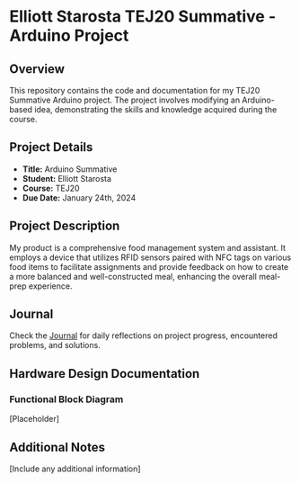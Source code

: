 # Elliott Starosta TEJ20 Summative - Arduino Project

## Overview

This repository contains the code and documentation for my TEJ20 Summative Arduino project. The project involves modifying an Arduino-based idea, demonstrating the skills and knowledge acquired during the course.

## Project Details

- **Title:** Arduino Summative 
- **Student:** Elliott Starosta
- **Course:** TEJ20
- **Due Date:** January 24th, 2024

## Project Description

My product is a comprehensive food management system and assistant. It employs a device that utilizes RFID sensors paired with NFC tags on various food items to facilitate assignments and provide feedback on how to create a more balanced and well-constructed meal, enhancing the overall meal-prep experience.

## Journal

Check the [Journal](https://docs.google.com/document/d/1gp0loAV-oS-ApLvzDotrjCvRYIWIoJ3BhBvraUlo2Vc/edit) for daily reflections on project progress, encountered problems, and solutions.

## Hardware Design Documentation

### Functional Block Diagram

[Placeholder]

## Additional Notes

[Include any additional information]
